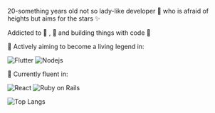 20-something years old not so lady-like developer 👠 who is afraid of heights but aims for the stars ✨ 

Addicted to 🦄 , 🥐 and building things with code 🔧

🚀 Actively aiming to become a living legend in: 

![Flutter](https://img.shields.io/badge/Flutter%20-%2302569B.svg?style=flat-square&logo=Flutter) ![Nodejs](https://img.shields.io/badge/-Nodejs-black?style=flat-square&logo=Node.js)

🦾 Currently fluent in: 

![React](https://img.shields.io/badge/-React-black?style=flat-square&logo=react) ![Ruby on Rails](https://img.shields.io/badge/-Ruby%20on%20Rails-CC0000?style=flat-square&logo=ruby-on-rails)   

![Top Langs](https://github-readme-stats.vercel.app/api/top-langs/?username=emtalen&layout=compact&theme=radical&langs_count=6&line_height=16&bg_color=00000000)
